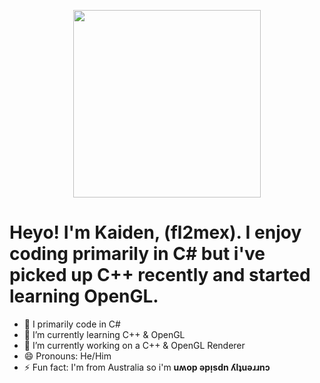 <p align="center">
	<img src="img.gif" width="300" height="300"/>
<h1>Heyo! I'm Kaiden, (fl2mex). I enjoy coding primarily in C# but i've picked up C++ recently and started learning OpenGL.</h1>
</p>

- 🔭 I primarily code in C#
- 🌱 I’m currently learning C++ & OpenGL
- 🤔 I’m currently working on a C++ & OpenGL Renderer
- 😄 Pronouns: He/Him
- ⚡ Fun fact: I'm from Australia so i'm **uʍop ǝpᴉsdn ʎlʇuǝɹɹnɔ**
